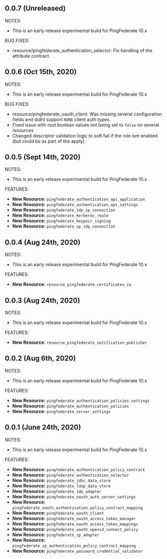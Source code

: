 ## 0.0.7 (Unreleased)

NOTES:

* This is an early release experimental build for PingFederate 10.x

BUG FIXES:

* resource/pingfederate_authentication_selector: Fix handling of the attribute contract.

## 0.0.6 (Oct 15th, 2020)

NOTES:

* This is an early release experimental build for PingFederate 10.x

BUG FIXES:

* resource/pingfederate_oauth_client: Was missing several configuration fields and didnt support `NONE` client auth types.
* Fixed issue with root boolean values not being set to `false` on several resources
* Changed descriptor validation logic to soft fail if the role isnt enabled (but could be as part of the apply).

## 0.0.5 (Sept 14th, 2020)

NOTES:

* This is an early release experimental build for PingFederate 10.x

FEATURES:

* **New Resource:** `pingfederate_authentication_api_application`
* **New Resource:** `pingfederate_authentication_api_settings`
* **New Resource:** `pingfederate_idp_sp_connection`
* **New Resource:** `pingfederate_kerberos_realm`
* **New Resource:** `pingfederate_keypair_signing`
* **New Resource:** `pingfederate_sp_idp_connection`

## 0.0.4 (Aug 24th, 2020)

NOTES:

* This is an early release experimental build for PingFederate 10.x

FEATURES:

* **New Resource:** `resource_pingfederate_certificates_ca`

## 0.0.3 (Aug 24th, 2020)

NOTES:

* This is an early release experimental build for PingFederate 10.x

FEATURES:

* **New Resource:** `resource_pingfederate_notification_publisher`

## 0.0.2 (Aug 6th, 2020)

NOTES:

* This is an early release experimental build for PingFederate 10.x

FEATURES:

* **New Resource:** `pingfederate_authentication_policies_settings`
* **New Resource:** `pingfederate_authentication_policies`
* **New Resource:** `pingfederate_server_settings`

## 0.0.1 (June 24th, 2020)

NOTES:

* This is an early release experimental build for PingFederate 10.x

FEATURES:

* **New Resource:** `pingfederate_authentication_policy_contract`
* **New Resource:** `pingfederate_authentication_selector`
* **New Resource:** `pingfederate_jdbc_data_store`
* **New Resource:** `pingfederate_ldap_data_store`
* **New Resource:** `pingfederate_idp_adapter`
* **New Resource:** `pingfederate_oauth_auth_server_settings`
* **New Resource:** `pingfederate_oauth_authentication_policy_contract_mapping`
* **New Resource:** `pingfederate_oauth_client`
* **New Resource:** `pingfederate_oauth_access_token_manager`
* **New Resource:** `pingfederate_oauth_access_token_mappings`
* **New Resource:** `pingfederate_oauth_openid_connect_policy`
* **New Resource:** `pingfederate_sp_adapter`
* **New Resource:** `pingfederate_sp_authentication_policy_contract_mapping`
* **New Resource:** `pingfederate_password_credential_validator`
